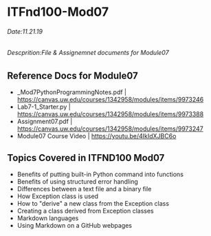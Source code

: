 # ITFnd100-Mod07

###### Date:11.21.19
###### Descprition:File & Assignemnet documents for Module07
 
## Reference Docs for Module07
 
- _Mod7PythonProgrammingNotes.pdf | https://canvas.uw.edu/courses/1342958/modules/items/9973246
- Lab7-1_Starter.py | https://canvas.uw.edu/courses/1342958/modules/items/9973388
- Assignment07.pdf | https://canvas.uw.edu/courses/1342958/modules/items/9973247
- Module07 Course Video  | https://youtu.be/4IkIdXJBC6o


## Topics Covered in ITFND100 Mod07

- Benefits of putting built-in Python command into functions
- Benefits of using structured error handling
- Differences between a text file and a binary file
- How Exception class is used
- How to "derive" a new class from the Exception class
- Creating a class derived from Exception classes
- Markdown languages
- Using Markdown on a GitHub webpages
